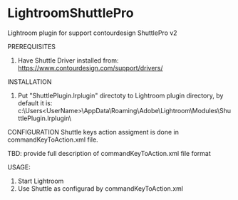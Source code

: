 # LightroomShuttlePro
Lightroom plugin for support contourdesign ShuttlePro v2

PREREQUISITES
1. Have Shuttle Driver installed from: https://www.contourdesign.com/support/drivers/

INSTALLATION

1. Put "ShuttlePlugin.lrplugin" directoty to Lightroom plugin directory, by default it is: c:\Users\<UserName>\AppData\Roaming\Adobe\Lightroom\Modules\ShuttlePlugin.lrplugin\

CONFIGURATION
Shuttle keys action assigment is done in commandKeyToAction.xml file.

TBD: provide full description of commandKeyToAction.xml file format

USAGE:

1. Start Lightroom
2. Use Shuttle as configurad by commandKeyToAction.xml
